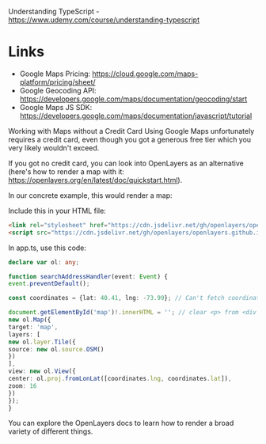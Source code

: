 Understanding TypeScript -
https://www.udemy.com/course/understanding-typescript

# Links
- Google Maps Pricing: https://cloud.google.com/maps-platform/pricing/sheet/
- Google Geocoding API: https://developers.google.com/maps/documentation/geocoding/start
- Google Maps JS SDK: https://developers.google.com/maps/documentation/javascript/tutorial

Working with Maps without a Credit Card
Using Google Maps unfortunately requires a credit card, even though you got a generous free tier which you very likely
wouldn't exceed.

If you got no credit card, you can look into OpenLayers as an alternative (here's how to render a map with
it: https://openlayers.org/en/latest/doc/quickstart.html).

In our concrete example, this would render a map:

Include this in your HTML file:
```html
<link rel="stylesheet" href="https://cdn.jsdelivr.net/gh/openlayers/openlayers.github.io@master/en/v6.1.1/css/ol.css" type="text/css">
<script src="https://cdn.jsdelivr.net/gh/openlayers/openlayers.github.io@master/en/v6.1.1/build/ol.js"></script>

```

In app.ts, use this code:
```typescript
declare var ol: any;

function searchAddressHandler(event: Event) {
event.preventDefault();

const coordinates = {lat: 40.41, lng: -73.99}; // Can't fetch coordinates from Google API, use dummy ones

document.getElementById('map')!.innerHTML = ''; // clear <p> from <div id="map">
new ol.Map({
target: 'map',
layers: [
new ol.layer.Tile({
source: new ol.source.OSM()
})
],
view: new ol.View({
center: ol.proj.fromLonLat([coordinates.lng, coordinates.lat]),
zoom: 16
})
});
}
```

You can explore the OpenLayers docs to learn how to render a broad variety of different things.